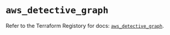 # `aws_detective_graph`

Refer to the Terraform Registory for docs: [`aws_detective_graph`](https://registry.terraform.io/providers/hashicorp/aws/4.63.0/docs/resources/detective_graph).
